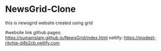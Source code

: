 # NewsGrid-Clone
this is newsgrid website created using grid

#website link
github pages: https://sumanislam.github.io/NewsGrid/index.html
netlify: https://modest-ritchie-d4b2cb.netlify.com
